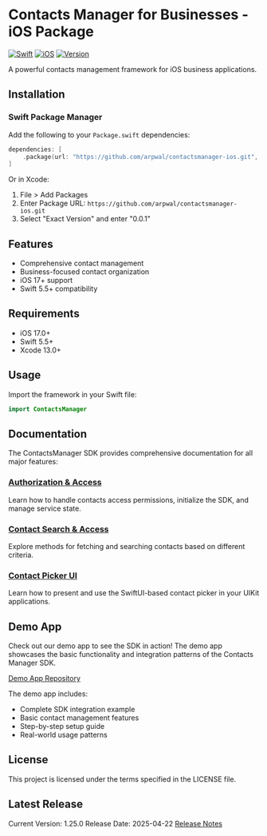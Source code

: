 # Contacts Manager for Businesses - iOS Package

[![Swift](https://img.shields.io/badge/Swift-5.5+-orange.svg)](https://swift.org)
[![iOS](https://img.shields.io/badge/iOS-17.0+-blue.svg)](https://developer.apple.com/ios/)
[![Version](https://img.shields.io/badge/version-1.25.0-green.svg)](https://github.com/arpwal/contactsmanager-ios/releases)

A powerful contacts management framework for iOS business applications.

## Installation

### Swift Package Manager

Add the following to your `Package.swift` dependencies:

```swift
dependencies: [
    .package(url: "https://github.com/arpwal/contactsmanager-ios.git", .exact("1.25.0"))
]
```

Or in Xcode:
1. File > Add Packages
2. Enter Package URL: `https://github.com/arpwal/contactsmanager-ios.git`
3. Select "Exact Version" and enter "0.0.1"

## Features

- Comprehensive contact management
- Business-focused contact organization
- iOS 17+ support
- Swift 5.5+ compatibility

## Requirements

- iOS 17.0+
- Swift 5.5+
- Xcode 13.0+

## Usage

Import the framework in your Swift file:

```swift
import ContactsManager
```

## Documentation

The ContactsManager SDK provides comprehensive documentation for all major features:

### [Authorization & Access](docs/Authorization.md)
Learn how to handle contacts access permissions, initialize the SDK, and manage service state.

### [Contact Search & Access](docs/ContactSearch.md)
Explore methods for fetching and searching contacts based on different criteria.

### [Contact Picker UI](docs/ContactPicker.md)
Learn how to present and use the SwiftUI-based contact picker in your UIKit applications.

## Demo App

Check out our demo app to see the SDK in action! The demo app showcases the basic functionality and integration patterns of the Contacts Manager SDK.

[Demo App Repository](https://github.com/arpwal/contactsmanager-demo)

The demo app includes:
- Complete SDK integration example
- Basic contact management features
- Step-by-step setup guide
- Real-world usage patterns

## License

This project is licensed under the terms specified in the LICENSE file.

## Latest Release

Current Version: 1.25.0
Release Date: 2025-04-22
[Release Notes](https://github.com/arpwal/contactsmanager-ios/releases)

